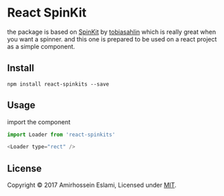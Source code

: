 # React SpinKit

the package is based on [SpinKit](https://github.com/tobiasahlin/SpinKit) by [tobiasahlin](https://github.com/tobiasahlin) which is really great when you want a spinner. and this one is prepared to be used on a react project as a simple component.

## Install
```npm install react-spinkits --save```

## Usage
import the component
```js
import Loader from 'react-spinkits'

<Loader type="rect" />
```

## License
Copyright © 2017 Amirhossein Eslami, Licensed under [MIT](http://dotamir.mit-license.org/).
